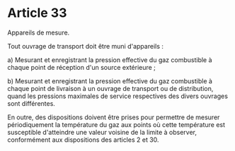 # Article 33

Appareils de mesure.

Tout ouvrage de transport doit être muni d'appareils :

a) Mesurant et enregistrant la pression effective du gaz combustible à chaque point de réception d'un source extérieure ;

b) Mesurant et enregistrant la pression effective du gaz combustible à chaque point de livraison à un ouvrage de transport ou de distribution, quand les pressions maximales de service respectives des divers ouvrages sont différentes.

En outre, des dispositions doivent être prises pour permettre de mesurer périodiquement la température du gaz aux points où cette température est susceptible d'atteindre une valeur voisine de la limite à observer, conformément aux dispositions des articles 2 et 30.
